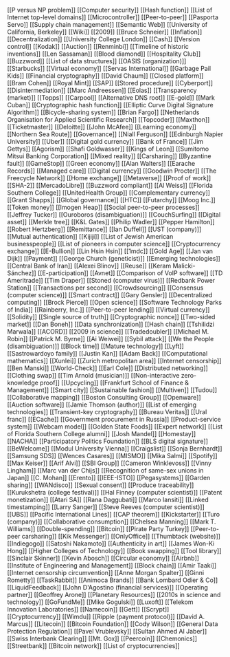 [[P versus NP problem]]
[[Computer security]]
[[Hash function]]
[[List of Internet top-level domains]]
[[Microcontroller]]
[[Peer-to-peer]]
[[Pasporta Servo]]
[[Supply chain management]]
[[Semantic Web]]
[[University of California, Berkeley]]
[[Wiki]]
[[2009]]
[[Bruce Schneier]]
[[Inflation]]
[[Decentralization]]
[[University College London]]
[[Cash]]
[[Version control]]
[[Kodak]]
[[Auction]]
[[Renminbi]]
[[Timeline of historic inventions]]
[[Len Sassaman]]
[[Blood diamond]]
[[Hospitality Club]]
[[Buzzword]]
[[List of data structures]]
[[OASIS (organization)]]
[[Starbucks]]
[[Virtual economy]]
[[Servas International]]
[[Garbage Pail Kids]]
[[Financial cryptography]]
[[David Chaum]]
[[Closed platform]]
[[Bram Cohen]]
[[Royal Mint]]
[[SAP]]
[[Stored procedure]]
[[Cyberport]]
[[Disintermediation]]
[[Marc Andreessen]]
[[Eolas]]
[[Transparency (market)]]
[[Topps]]
[[Carpool]]
[[Alternative DNS root]]
[[E-gold]]
[[Mark Cuban]]
[[Cryptographic hash function]]
[[Elliptic Curve Digital Signature Algorithm]]
[[Bicycle-sharing system]]
[[Brian Fargo]]
[[Netherlands Organisation for Applied Scientific Research]]
[[Topcoder]]
[[Maxthon]]
[[Ticketmaster]]
[[Deloitte]]
[[John McAfee]]
[[Learning economy]]
[[Northern Sea Route]]
[[Governance]]
[[Niall Ferguson]]
[[Edinburgh Napier University]]
[[Uber]]
[[Digital gold currency]]
[[Bank of France]]
[[Jim Gettys]]
[[Agorism]]
[[Shafi Goldwasser]]
[[Kings of Leon]]
[[Sumitomo Mitsui Banking Corporation]]
[[Mixed reality]]
[[Carsharing]]
[[Byzantine fault]]
[[GameStop]]
[[Green economy]]
[[Alan Walters]]
[[Earache Records]]
[[Managed care]]
[[Digital currency]]
[[Goodwin Procter]]
[[The Freecycle Network]]
[[Home exchange]]
[[Metaverse]]
[[Proof of work]]
[[SHA-2]]
[[MercadoLibre]]
[[Buzzword compliant]]
[[Al Weiss]]
[[Florida Southern College]]
[[UnitedHealth Group]]
[[Complementary currency]]
[[Grant Shapps]]
[[Global governance]]
[[HTC]]
[[Futarchy]]
[[Moog Inc.]]
[[Token money]]
[[Imogen Heap]]
[[Social peer-to-peer processes]]
[[Jeffrey Tucker]]
[[Ouroboros (disambiguation)]]
[[CouchSurfing]]
[[Digital asset]]
[[Merkle tree]]
[[K&L Gates]]
[[Philip Wadler]]
[[Pepper Hamilton]]
[[Robert Hertzberg]]
[[Remittance]]
[[Ian Duffell]]
[[UST (company)]]
[[Mutual authentication]]
[[Kijiji]]
[[List of Jewish American businesspeople]]
[[List of pioneers in computer science]]
[[Cryptocurrency exchange]]
[[E-Bullion]]
[[Lin Hsin Hsin]]
[[1mdc]]
[[Gold Age]]
[[Jan van Dijk]]
[[Payment]]
[[George Church (geneticist)]]
[[Emerging technologies]]
[[Central Bank of Iran]]
[[Alexei Blinov]]
[[Reuse]]
[[Keram Malicki-Sánchez]]
[[E-participation]]
[[Avnet]]
[[Comparison of VoIP software]]
[[TD Ameritrade]]
[[Tim Draper]]
[[Stoned (computer virus)]]
[[Redbank Power Station]]
[[Transactions per second]]
[[Crowdsourcing]]
[[Consensus (computer science)]]
[[Smart contract]]
[[Gary Gensler]]
[[Decentralized computing]]
[[Brock Pierce]]
[[Open science]]
[[Software Technology Parks of India]]
[[Rainberry, Inc.]]
[[Peer-to-peer lending]]
[[Virtual currency]]
[[Solidity]]
[[Single source of truth]]
[[Cryptographic nonce]]
[[Two-sided market]]
[[Dan Boneh]]
[[Data synchronization]]
[[Hash chain]]
[[Tshilidzi Marwala]]
[[ACORD]]
[[2009 in science]]
[[Tradedoubler]]
[[Michael M. Robin]]
[[Patrick M. Byrne]]
[[Ai Weiwei]]
[[Sybil attack]]
[[We the People (disambiguation)]]
[[Block time]]
[[Mature technology]]
[[Lyft]]
[[Sastrowardoyo family]]
[[Justin Kan]]
[[Adam Back]]
[[Computational mathematics]]
[[Xunlei]]
[[Zurich metropolitan area]]
[[Internet censorship]]
[[Ben Manski]]
[[World-Check]]
[[Earl Cole]]
[[Distributed networking]]
[[Clothing swap]]
[[Tim Arnold (musician)]]
[[Non-interactive zero-knowledge proof]]
[[Upcycling]]
[[Frankfurt School of Finance & Management]]
[[Smart city]]
[[Sustainable fashion]]
[[Multiven]]
[[Tudou]]
[[Collaborative mapping]]
[[Boston Consulting Group]]
[[Openware]]
[[Auction software]]
[[Jamie Thomson (author)]]
[[List of emerging technologies]]
[[Transient-key cryptography]]
[[Bureau Veritas]]
[[Ural franc]]
[[ECache]]
[[Government procurement in Russia]]
[[Product-service system]]
[[Webcam model]]
[[Golden State Foods]]
[[Expert network]]
[[List of Florida Southern College alumni]]
[[Josh Mandel]]
[[Homestay]]
[[NACHA]]
[[Participatory Politics Foundation]]
[[BLS digital signature]]
[[BeWelcome]]
[[Modul University Vienna]]
[[Craigslist]]
[[Sonja Bernhardt]]
[[Samsung SDS]]
[[Wences Casares]]
[[MISMO]]
[[Mika Salmi]]
[[Spotify]]
[[Max Keiser]]
[[Arif Alvi]]
[[SBI Group]]
[[Cameron Winklevoss]]
[[Vinny Lingham]]
[[Marc van der Chijs]]
[[Recognition of same-sex unions in Japan]]
[[C. Mohan]]
[[Erento]]
[[IEEE-ISTO]]
[[Pegasystems]]
[[Garden sharing]]
[[WANdisco]]
[[Sexual consent]]
[[Produce traceability]]
[[Kurukshetra (college festival)]]
[[Hal Finney (computer scientist)]]
[[Patent monetization]]
[[Atari SA]]
[[Rana Daggubati]]
[[Marco Iansiti]]
[[Linked timestamping]]
[[Larry Sanger]]
[[Steve Reeves (computer scientist)]]
[[UBS]]
[[Pacific International Lines]]
[[CAP theorem]]
[[Kickstarter]]
[[Turo (company)]]
[[Collaborative consumption]]
[[Chelsea Manning]]
[[Mark T. Williams]]
[[Double-spending]]
[[Bitcoin]]
[[Pirate Party Turkey]]
[[Peer-to-peer carsharing]]
[[Kik Messenger]]
[[OnlyOffice]]
[[Thumbtack (website)]]
[[Indiegogo]]
[[Satoshi Nakamoto]]
[[Authenticity in art]]
[[James Won-Ki Hong]]
[[Higher Colleges of Technology]]
[[Book swapping]]
[[Tool library]]
[[Sinclair Skinner]]
[[Kevin Abosch]]
[[Circular economy]]
[[Airbnb]]
[[Institute of Engineering and Management]]
[[Block chain]]
[[Amir Taaki]]
[[Internet censorship circumvention]]
[[Anne Morgan Spalter]]
[[Ginni Rometty]]
[[TaskRabbit]]
[[Animoca Brands]]
[[Bank Lombard Odier & Co]]
[[LiquidFeedback]]
[[John D'Agostino (financial services)]]
[[Operating partner]]
[[Geoffrey Arone]]
[[Planetary Resources]]
[[2010s in science and technology]]
[[GoFundMe]]
[[Mike Gogulski]]
[[Luxoft]]
[[Telekom Innovation Laboratories]]
[[Namecoin]]
[[Gett]]
[[Scrypt]]
[[Cryptocurrency]]
[[Wimdu]]
[[Ripple (payment protocol)]]
[[David A. Marcus]]
[[Litecoin]]
[[Bitcoin Foundation]]
[[Cody Wilson]]
[[General Data Protection Regulation]]
[[Pavel Vrublevsky]]
[[Sultan Ahmed Al Jaber]]
[[Swiss Interbank Clearing]]
[[Mt. Gox]]
[[Peercoin]]
[[Chemonics]]
[[Streetbank]]
[[Bitcoin network]]
[[List of cryptocurrencies]]
